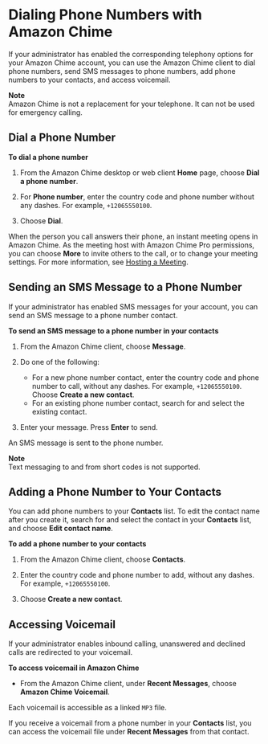 # Dialing Phone Numbers with Amazon Chime<a name="phone"></a>

If your administrator has enabled the corresponding telephony options for your Amazon Chime account, you can use the Amazon Chime client to dial phone numbers, send SMS messages to phone numbers, add phone numbers to your contacts, and access voicemail\.

**Note**  
Amazon Chime is not a replacement for your telephone\. It can not be used for emergency calling\.

## Dial a Phone Number<a name="dial-phone"></a>

**To dial a phone number**

1. From the Amazon Chime desktop or web client **Home** page, choose **Dial a phone number**\.

1. For **Phone number**, enter the country code and phone number without any dashes\. For example, `+12065550100`\.

1. Choose **Dial**\.

When the person you call answers their phone, an instant meeting opens in Amazon Chime\. As the meeting host with Amazon Chime Pro permissions, you can choose **More** to invite others to the call, or to change your meeting settings\. For more information, see [Hosting a Meeting](chime-organizer-call-controls.md)\.

## Sending an SMS Message to a Phone Number<a name="sms-phone"></a>

If your administrator has enabled SMS messages for your account, you can send an SMS message to a phone number contact\.

**To send an SMS message to a phone number in your contacts**

1. From the Amazon Chime client, choose **Message**\.

1. Do one of the following:
   + For a new phone number contact, enter the country code and phone number to call, without any dashes\. For example, `+12065550100`\. Choose **Create a new contact**\.
   + For an existing phone number contact, search for and select the existing contact\.

1. Enter your message\. Press **Enter** to send\.

An SMS message is sent to the phone number\.

**Note**  
Text messaging to and from short codes is not supported\.

## Adding a Phone Number to Your Contacts<a name="phone-contact"></a>

You can add phone numbers to your **Contacts** list\. To edit the contact name after you create it, search for and select the contact in your **Contacts** list, and choose **Edit contact name**\.

**To add a phone number to your contacts**

1. From the Amazon Chime client, choose **Contacts**\.

1. Enter the country code and phone number to add, without any dashes\. For example, `+12065550100`\.

1. Choose **Create a new contact**\.

## Accessing Voicemail<a name="vm"></a>

If your administrator enables inbound calling, unanswered and declined calls are redirected to your voicemail\.

**To access voicemail in Amazon Chime**
+ From the Amazon Chime client, under **Recent Messages**, choose **Amazon Chime Voicemail**\.

Each voicemail is accessible as a linked `MP3` file\.

If you receive a voicemail from a phone number in your **Contacts** list, you can access the voicemail file under **Recent Messages** from that contact\.